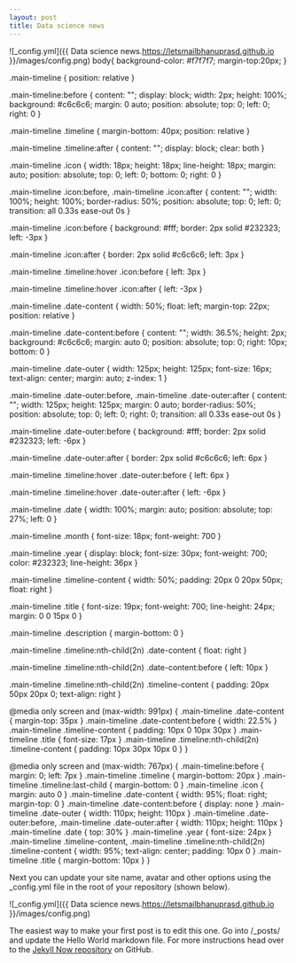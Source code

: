 ```yaml
---
layout: post
title: Data science news
---
```

![_config.yml]({{ Data science news.https://letsmailbhanuprasd.github.io }}/images/config.png)
body{
    background-color: #f7f7f7;
    margin-top:20px;
}

.main-timeline {
    position: relative
}

.main-timeline:before {
    content: "";
    display: block;
    width: 2px;
    height: 100%;
    background: #c6c6c6;
    margin: 0 auto;
    position: absolute;
    top: 0;
    left: 0;
    right: 0
}

.main-timeline .timeline {
    margin-bottom: 40px;
    position: relative
}

.main-timeline .timeline:after {
    content: "";
    display: block;
    clear: both
}

.main-timeline .icon {
    width: 18px;
    height: 18px;
    line-height: 18px;
    margin: auto;
    position: absolute;
    top: 0;
    left: 0;
    bottom: 0;
    right: 0
}

.main-timeline .icon:before,
.main-timeline .icon:after {
    content: "";
    width: 100%;
    height: 100%;
    border-radius: 50%;
    position: absolute;
    top: 0;
    left: 0;
    transition: all 0.33s ease-out 0s
}

.main-timeline .icon:before {
    background: #fff;
    border: 2px solid #232323;
    left: -3px
}

.main-timeline .icon:after {
    border: 2px solid #c6c6c6;
    left: 3px
}

.main-timeline .timeline:hover .icon:before {
    left: 3px
}

.main-timeline .timeline:hover .icon:after {
    left: -3px
}

.main-timeline .date-content {
    width: 50%;
    float: left;
    margin-top: 22px;
    position: relative
}

.main-timeline .date-content:before {
    content: "";
    width: 36.5%;
    height: 2px;
    background: #c6c6c6;
    margin: auto 0;
    position: absolute;
    top: 0;
    right: 10px;
    bottom: 0
}

.main-timeline .date-outer {
    width: 125px;
    height: 125px;
    font-size: 16px;
    text-align: center;
    margin: auto;
    z-index: 1
}

.main-timeline .date-outer:before,
.main-timeline .date-outer:after {
    content: "";
    width: 125px;
    height: 125px;
    margin: 0 auto;
    border-radius: 50%;
    position: absolute;
    top: 0;
    left: 0;
    right: 0;
    transition: all 0.33s ease-out 0s
}

.main-timeline .date-outer:before {
    background: #fff;
    border: 2px solid #232323;
    left: -6px
}

.main-timeline .date-outer:after {
    border: 2px solid #c6c6c6;
    left: 6px
}

.main-timeline .timeline:hover .date-outer:before {
    left: 6px
}

.main-timeline .timeline:hover .date-outer:after {
    left: -6px
}

.main-timeline .date {
    width: 100%;
    margin: auto;
    position: absolute;
    top: 27%;
    left: 0
}

.main-timeline .month {
    font-size: 18px;
    font-weight: 700
}

.main-timeline .year {
    display: block;
    font-size: 30px;
    font-weight: 700;
    color: #232323;
    line-height: 36px
}

.main-timeline .timeline-content {
    width: 50%;
    padding: 20px 0 20px 50px;
    float: right
}

.main-timeline .title {
    font-size: 19px;
    font-weight: 700;
    line-height: 24px;
    margin: 0 0 15px 0
}

.main-timeline .description {
    margin-bottom: 0
}

.main-timeline .timeline:nth-child(2n) .date-content {
    float: right
}

.main-timeline .timeline:nth-child(2n) .date-content:before {
    left: 10px
}

.main-timeline .timeline:nth-child(2n) .timeline-content {
    padding: 20px 50px 20px 0;
    text-align: right
}

@media only screen and (max-width: 991px) {
    .main-timeline .date-content {
        margin-top: 35px
    }
    .main-timeline .date-content:before {
        width: 22.5%
    }
    .main-timeline .timeline-content {
        padding: 10px 0 10px 30px
    }
    .main-timeline .title {
        font-size: 17px
    }
    .main-timeline .timeline:nth-child(2n) .timeline-content {
        padding: 10px 30px 10px 0
    }
}

@media only screen and (max-width: 767px) {
    .main-timeline:before {
        margin: 0;
        left: 7px
    }
    .main-timeline .timeline {
        margin-bottom: 20px
    }
    .main-timeline .timeline:last-child {
        margin-bottom: 0
    }
    .main-timeline .icon {
        margin: auto 0
    }
    .main-timeline .date-content {
        width: 95%;
        float: right;
        margin-top: 0
    }
    .main-timeline .date-content:before {
        display: none
    }
    .main-timeline .date-outer {
        width: 110px;
        height: 110px
    }
    .main-timeline .date-outer:before,
    .main-timeline .date-outer:after {
        width: 110px;
        height: 110px
    }
    .main-timeline .date {
        top: 30%
    }
    .main-timeline .year {
        font-size: 24px
    }
    .main-timeline .timeline-content,
    .main-timeline .timeline:nth-child(2n) .timeline-content {
        width: 95%;
        text-align: center;
        padding: 10px 0
    }
    .main-timeline .title {
        margin-bottom: 10px
    }
}


Next you can update your site name, avatar and other options using the _config.yml file in the root of your repository (shown below).

![_config.yml]({{ Data science news.https://letsmailbhanuprasd.github.io }}/images/config.png)

The easiest way to make your first post is to edit this one. Go into /_posts/ and update the Hello World markdown file. For more instructions head over to the [Jekyll Now repository](https://github.com/barryclark/jekyll-now) on GitHub.
